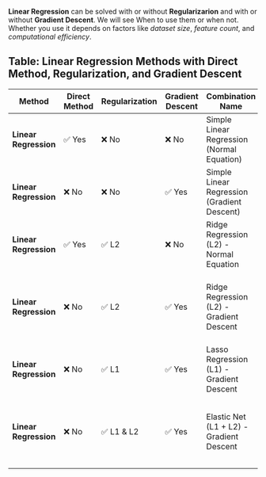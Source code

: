 **Linear Regression** can be solved with or without **Regularizarion** and with or without **Gradient Descent**. We will see When to use them or when not. Whether you use it depends on factors like *dataset size*, *feature count*, and *computational efficiency*.

## **Table: Linear Regression Methods with Direct Method, Regularization, and Gradient Descent**

| **Method** | **Direct Method** | **Regularization** | **Gradient Descent** | **Combination Name** | **When to Use?** | **Pros** | **Cons** |
|------------|-------------------|--------------------|----------------------|----------------------|-----------------|----------|----------|
| **Linear Regression** | ✅ Yes | ❌ No | ❌ No | Simple Linear Regression (Normal Equation) | Small dataset, low-dimensional data | Exact solution, fast for small data | Slow for large datasets (\( O(m^3) \)) |
| **Linear Regression** | ❌ No | ❌ No | ✅ Yes | Simple Linear Regression (Gradient Descent) | Large datasets, high-dimensional data | Works with large datasets, avoids matrix inversion | Needs tuning (learning rate, convergence criteria) |
| **Linear Regression** | ✅ Yes | ✅ L2 | ❌ No | Ridge Regression (L2) - Normal Equation | Small to medium dataset, avoids overfitting | Stabilizes weights, reduces multicollinearity | Computationally expensive for very large datasets |
| **Linear Regression** | ❌ No | ✅ L2 | ✅ Yes | Ridge Regression (L2) - Gradient Descent | Large dataset, avoids overfitting, too large for normal equation | Works with large datasets | Slower convergence than normal equation |
| **Linear Regression** | ❌ No | ✅ L1 | ✅ Yes | Lasso Regression (L1) - Gradient Descent | Feature selection, high-dimensional sparse data | Sets some weights to exactly zero (sparse model) | No closed-form solution, requires iterative methods |
| **Linear Regression** | ❌ No | ✅ L1 & L2 | ✅ Yes | Elastic Net (L1 + L2) - Gradient Descent | Both feature selection and stability, large dataset | Balances L1 & L2 benefits | Requires hyperparameter tuning (\(\alpha, \lambda\)) |

